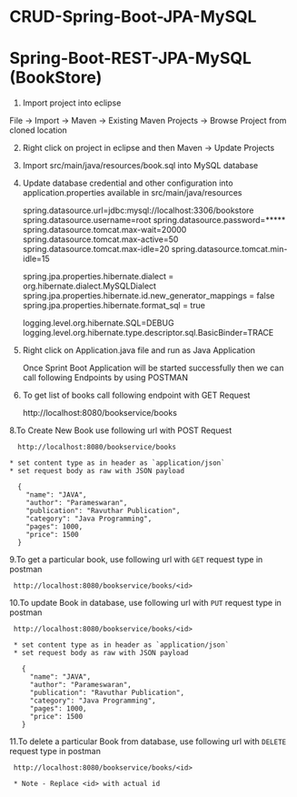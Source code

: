 # CRUD-Spring-Boot-JPA-MySQL

# Spring-Boot-REST-JPA-MySQL (BookStore)

  1. Import project into eclipse

  File -> Import -> Maven -> Existing Maven Projects -> Browse Project from cloned location

  2. Right click on project in eclipse and then Maven -> Update Projects 

  3. Import src/main/java/resources/book.sql into MySQL database

  4. Update database credential and other configuration into application.properties 
     available in src/main/java/resources

        spring.datasource.url=jdbc:mysql://localhost:3306/bookstore
        spring.datasource.username=root
        spring.datasource.password=*****
        spring.datasource.tomcat.max-wait=20000
        spring.datasource.tomcat.max-active=50
        spring.datasource.tomcat.max-idle=20
        spring.datasource.tomcat.min-idle=15

        spring.jpa.properties.hibernate.dialect = org.hibernate.dialect.MySQLDialect
        spring.jpa.properties.hibernate.id.new_generator_mappings = false
        spring.jpa.properties.hibernate.format_sql = true

        logging.level.org.hibernate.SQL=DEBUG
        logging.level.org.hibernate.type.descriptor.sql.BasicBinder=TRACE



  5. Right click on Application.java file and run as Java Application

      Once Sprint Boot Application will be started successfully then we 
      can call following Endpoints by using POSTMAN

  7. To get list of books call following endpoint with GET Request

      http://localhost:8080/bookservice/books

  8.To Create New Book use following url with POST Request

      http://localhost:8080/bookservice/books

    * set content type as in header as `application/json`
    * set request body as raw with JSON payload
  
      {
        "name": "JAVA",
        "author": "Parameswaran",
        "publication": "Ravuthar Publication",
        "category": "Java Programming",
        "pages": 1000,
        "price": 1500
      }

  9.To get a particular book, use following url with `GET` request type in postman

     http://localhost:8080/bookservice/books/<id>

 10.To update Book in database, use following url with `PUT` request type in postman

     http://localhost:8080/bookservice/books/<id>

     * set content type as in header as `application/json`
     * set request body as raw with JSON payload

       {
         "name": "JAVA",
         "author": "Parameswaran",
         "publication": "Ravuthar Publication",
         "category": "Java Programming",
         "pages": 1000,
         "price": 1500
       }

 11.To delete a particular Book from database, use following url with `DELETE` request type in postman

     http://localhost:8080/bookservice/books/<id>

     * Note - Replace <id> with actual id 

